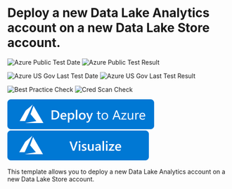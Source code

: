 # Deploy a new Data Lake Analytics account on a new Data Lake Store account.

![Azure Public Test Date](https://azurequickstartsservice.blob.core.windows.net/badges/101-data-lake-analytics/PublicLastTestDate.svg)
![Azure Public Test Result](https://azurequickstartsservice.blob.core.windows.net/badges/101-data-lake-analytics/PublicDeployment.svg)

![Azure US Gov Last Test Date](https://azurequickstartsservice.blob.core.windows.net/badges/101-data-lake-analytics/FairfaxLastTestDate.svg)
![Azure US Gov Last Test Result](https://azurequickstartsservice.blob.core.windows.net/badges/101-data-lake-analytics/FairfaxDeployment.svg)

![Best Practice Check](https://azurequickstartsservice.blob.core.windows.net/badges/101-data-lake-analytics/BestPracticeResult.svg)
![Cred Scan Check](https://azurequickstartsservice.blob.core.windows.net/badges/101-data-lake-analytics/CredScanResult.svg)

[![Deploy To Azure](https://raw.githubusercontent.com/Azure/azure-quickstart-templates/master/1-CONTRIBUTION-GUIDE/images/deploytoazure.svg?sanitize=true)]("https://portal.azure.com/#create/Microsoft.Template/uri/https%3A%2F%2Fraw.githubusercontent.com%2FAzure%2Fazure-quickstart-templates%2Fmaster%2F101-data-lake-analytics%2Fazuredeploy.json")
[![Visualize](https://raw.githubusercontent.com/Azure/azure-quickstart-templates/master/1-CONTRIBUTION-GUIDE/images/visualizebutton.svg?sanitize=true)]("http://armviz.io/#/?load=https%3A%2F%2Fraw.githubusercontent.com%2FAzure%2Fazure-quickstart-templates%2Fmaster%2F101-data-lake-analytics%2Fazuredeploy.json")

This template allows you to deploy a new Data Lake Analytics account on a new
Data Lake Store account.
